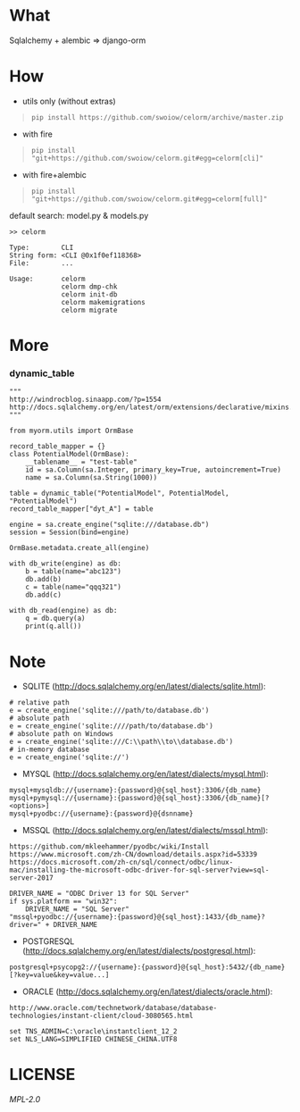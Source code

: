 # What
Sqlalchemy + alembic => django-orm


# How
+ utils only (without extras)
> `pip install https://github.com/swoiow/celorm/archive/master.zip`

+ with fire
> `pip install "git+https://github.com/swoiow/celorm.git#egg=celorm[cli]"`

+ with fire+alembic
> `pip install "git+https://github.com/swoiow/celorm.git#egg=celorm[full]"`

default search: model.py & models.py 
```
>> celorm

Type:        CLI
String form: <CLI @0x1f0ef118368>
File:        ...

Usage:       celorm
             celorm dmp-chk
             celorm init-db
             celorm makemigrations
             celorm migrate
```


# More

### dynamic_table
```
"""
http://windrocblog.sinaapp.com/?p=1554
http://docs.sqlalchemy.org/en/latest/orm/extensions/declarative/mixins.html
"""

from myorm.utils import OrmBase

record_table_mapper = {}
class PotentialModel(OrmBase):
    __tablename__ = "test-table"
    id = sa.Column(sa.Integer, primary_key=True, autoincrement=True)
    name = sa.Column(sa.String(1000))

table = dynamic_table("PotentialModel", PotentialModel, "PotentialModel")
record_table_mapper["dyt_A"] = table

engine = sa.create_engine("sqlite:///database.db")
session = Session(bind=engine)

OrmBase.metadata.create_all(engine)

with db_write(engine) as db:
    b = table(name="abc123")
    db.add(b)
    c = table(name="qqq321")
    db.add(c)

with db_read(engine) as db:
    q = db.query(a)
    print(q.all())
```


# Note

+ SQLITE (http://docs.sqlalchemy.org/en/latest/dialects/sqlite.html):
```
# relative path
e = create_engine('sqlite:///path/to/database.db')
# absolute path
e = create_engine('sqlite:////path/to/database.db')
# absolute path on Windows
e = create_engine('sqlite:///C:\\path\\to\\database.db')
# in-memory database
e = create_engine('sqlite://')
```

+ MYSQL (http://docs.sqlalchemy.org/en/latest/dialects/mysql.html): 
```
mysql+mysqldb://{username}:{password}@{sql_host}:3306/{db_name}
mysql+pymysql://{username}:{password}@{sql_host}:3306/{db_name}[?<options>]
mysql+pyodbc://{username}:{password}@{dsnname}
```

+ MSSQL (http://docs.sqlalchemy.org/en/latest/dialects/mssql.html):
``` 
https://github.com/mkleehammer/pyodbc/wiki/Install
https://www.microsoft.com/zh-CN/download/details.aspx?id=53339
https://docs.microsoft.com/zh-cn/sql/connect/odbc/linux-mac/installing-the-microsoft-odbc-driver-for-sql-server?view=sql-server-2017

DRIVER_NAME = "ODBC Driver 13 for SQL Server"
if sys.platform == "win32":
    DRIVER_NAME = "SQL Server"
"mssql+pyodbc://{username}:{password}@{sql_host}:1433/{db_name}?driver=" + DRIVER_NAME
```

+ POSTGRESQL (http://docs.sqlalchemy.org/en/latest/dialects/postgresql.html):
```
postgresql+psycopg2://{username}:{password}@{sql_host}:5432/{db_name}[?key=value&key=value...]
```

+ ORACLE (http://docs.sqlalchemy.org/en/latest/dialects/oracle.html):
```
http://www.oracle.com/technetwork/database/database-technologies/instant-client/cloud-3080565.html

set TNS_ADMIN=C:\oracle\instantclient_12_2
set NLS_LANG=SIMPLIFIED CHINESE_CHINA.UTF8
```


# LICENSE
*MPL-2.0*
